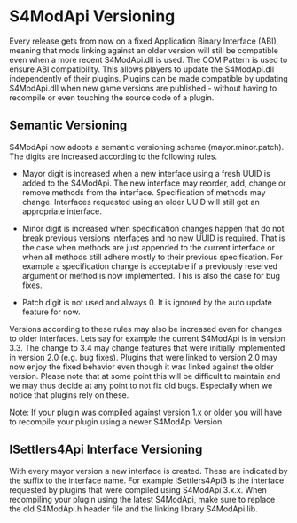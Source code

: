 # S4ModApi Versioning

Every release gets from now on a fixed Application Binary Interface (ABI), meaning that mods linking against an older version will still be compatible even when a more recent S4ModApi.dll is used. The COM Pattern is used to ensure ABI compatibility. This allows players to update the S4ModApi.dll independently of their plugins. Plugins can be made compatible by updating S4ModApi.dll when new game versions are published - without having to recompile or even touching the source code of a plugin.



## Semantic Versioning

S4ModApi now adopts a semantic versioning scheme (mayor.minor.patch). The digits are increased according to the following rules.

* Mayor digit is increased when a new interface using a fresh UUID is added to the S4ModApi. The new interface may reorder, add, change or remove methods from the interface. Specification of methods may change. Interfaces requested using an older UUID will still get an appropriate interface.

* Minor digit is increased when specification changes happen that do not break previous versions interfaces and no new UUID is required. That is the case when methods are just appended to the current interface or when all methods still adhere mostly to their previous specification. For example a specification change is acceptable if a previously reserved argument or method is now implemented. This is also the case for bug fixes.

* Patch digit is not used and always 0. It is ignored by the auto update feature for now. 

Versions according to these rules may also be increased even for changes to older interfaces. Lets say for example the current S4ModApi is in version 3.3. The change to 3.4 may change features that were initially implemented in version 2.0 (e.g. bug fixes). Plugins that were linked to version 2.0 may now enjoy the fixed behavior even though it was linked against the older version. Please note that at some point this will be difficult to maintain and we may thus decide at any point to not fix old bugs. Especially when we notice that plugins rely on these. 

Note: If your plugin was compiled against version 1.x or older you will have to recompile your plugin using a newer S4ModApi Version. 



## ISettlers4Api Interface Versioning

With every mayor version a new interface is created. These are indicated by the suffix to the interface name. For example ISettlers4Api3 is the interface requested by plugins that were compiled using S4ModApi 3.x.x. When recompiling your plugin using the latest S4ModApi, make sure to replace the old S4ModApi.h header file and the linking library S4ModApi.lib. 

